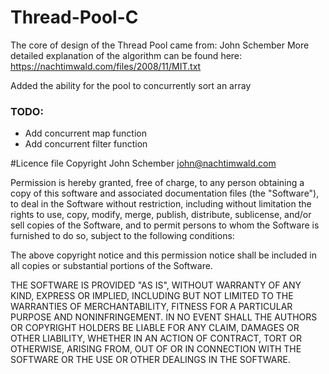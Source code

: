 # Thread-Pool-C

The core of design of the Thread Pool came from: John Schember
More detailed explanation of the algorithm can be found here: https://nachtimwald.com/files/2008/11/MIT.txt

Added the ability for the pool to concurrently sort an array

### TODO:
  - Add concurrent map function
  - Add concurrent filter function

#Licence file
Copyright John Schember <john@nachtimwald.com>

Permission is hereby granted, free of charge, to any person obtaining a copy of
this software and associated documentation files (the "Software"), to deal in
the Software without restriction, including without limitation the rights to
use, copy, modify, merge, publish, distribute, sublicense, and/or sell copies
of the Software, and to permit persons to whom the Software is furnished to do
so, subject to the following conditions:

The above copyright notice and this permission notice shall be included in all
copies or substantial portions of the Software.

THE SOFTWARE IS PROVIDED "AS IS", WITHOUT WARRANTY OF ANY KIND, EXPRESS OR
IMPLIED, INCLUDING BUT NOT LIMITED TO THE WARRANTIES OF MERCHANTABILITY,
FITNESS FOR A PARTICULAR PURPOSE AND NONINFRINGEMENT. IN NO EVENT SHALL THE
AUTHORS OR COPYRIGHT HOLDERS BE LIABLE FOR ANY CLAIM, DAMAGES OR OTHER
LIABILITY, WHETHER IN AN ACTION OF CONTRACT, TORT OR OTHERWISE, ARISING FROM,
OUT OF OR IN CONNECTION WITH THE SOFTWARE OR THE USE OR OTHER DEALINGS IN THE
SOFTWARE.
